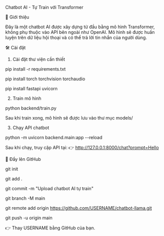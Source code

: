 Chatbot AI - Tự Train với Transformer

🚀 Giới thiệu

Đây là một chatbot AI được xây dựng từ đầu bằng mô hình Transformer, không phụ thuộc vào API bên ngoài như OpenAI. Mô hình sẽ được huấn luyện trên dữ liệu hội thoại và có thể trả lời tin nhắn của người dùng.

🛠 Cài đặt

1. Cài đặt thư viện cần thiết

pip install -r requirements.txt



pip install torch torchvision torchaudio




pip install fastapi uvicorn

2. Train mô hình

python backend/train.py

Sau khi train xong, mô hình sẽ được lưu vào thư mục models/

3. Chạy API chatbot

python -m uvicorn backend.main:app --reload

Sau khi chạy, truy cập API tại:
👉 http://127.0.0.1:8000/chat?prompt=Hello

🚀 Đẩy lên GitHub

git init



git add .




git commit -m "Upload chatbot AI tự train"




git branch -M main




git remote add origin https://github.com/USERNAME/chatbot-llama.git




git push -u origin main

👉 Thay USERNAME bằng GitHub của bạn.


